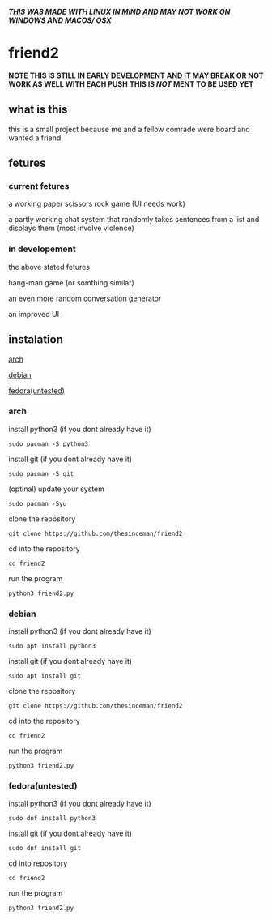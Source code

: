 ***THIS WAS MADE WITH LINUX IN MIND AND MAY NOT WORK ON WINDOWS AND MACOS/ OSX***

# friend2

**NOTE THIS IS STILL IN EARLY DEVELOPMENT AND IT MAY BREAK OR NOT WORK AS WELL WITH EACH PUSH**
**THIS IS *NOT* MENT TO BE USED YET**

## what is this
this is a small project because me and a fellow comrade were board and wanted a friend

## fetures

### **current fetures**
a working paper scissors rock game (UI needs work)

a partly working chat system that randomly takes sentences from a list and displays them (most involve violence)

### **in developement**
the above stated fetures

hang-man game (or somthing similar)

an even more random conversation generator

an improved UI

## instalation
[arch](#arch)

[debian](#debian)

[fedora(untested)](#fedorauntested)
### arch

install python3 (if you dont already have it)
```
sudo pacman -S python3
```
install git (if you dont already have it)
```
sudo pacman -S git
```
(optinal) update your system
```
sudo pacman -Syu
```
clone the repository 
```
git clone https://github.com/thesinceman/friend2
```
cd into the repository
```
cd friend2
```
run the program
```
python3 friend2.py
```

### debian

install python3 (if you dont already have it)
```
sudo apt install python3
```
install git (if you dont already have it)
```
sudo apt install git
```
clone the repository
```
git clone https://github.com/thesinceman/friend2
```
cd into the repository 
```
cd friend2
```
run the program
```
python3 friend2.py
```
### fedora(untested)
install python3 (if you dont already have it)
```
sudo dnf install python3
```
install git (if you dont already have it)
```
sudo dnf install git
```
cd into repository 
```
cd friend2
```
run the program
```
python3 friend2.py
```
